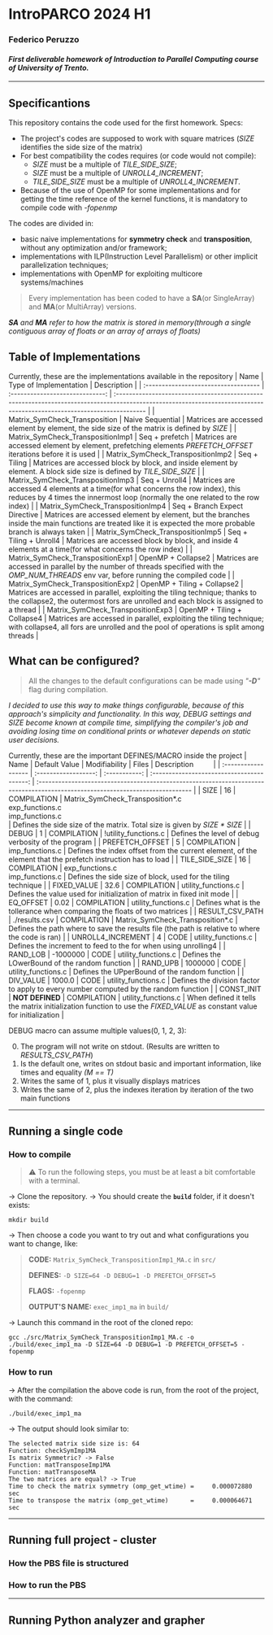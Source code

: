 # IntroPARCO 2024 H1

### Federico Peruzzo

#### _First deliverable homework of Introduction to Parallel Computing course of University of Trento._

---

## Specificantions

This repository contains the code used for the first homework.
Specs:
- The project's codes are supposed to work with square matrices (*SIZE* identifies the side size of the matrix)
- For best compatibility the codes requires (or code would not compile):
  - *SIZE* must be a multiple of *TILE_SIDE_SIZE*;
  - *SIZE* must be a multiple of *UNROLL4_INCREMENT*;
  - *TILE_SIDE_SIZE* must be a multiple of *UNROLL4_INCREMENT*.
- Because of the use of OpenMP for some implementations and for getting the time reference of the kernel functions, it is mandatory to compile code with *\-fopenmp*

The codes are divided in:
- basic naive implementations for **symmetry check** and **transposition**, without any optimization and/or framework;
- implementations with ILP(Instruction Level Parallelism) or other implicit parallelization techniques;
- implementations with OpenMP for exploiting multicore systems/machines

> Every implementation has been coded to have a **SA**(or SingleArray) and **MA**(or MultiArray) versions.

_**SA** and **MA** refer to how the matrix is stored in memory(through a single contiguous array of floats or an array of arrays of floats)_

## Table of Implementations

Currently, these are the implementations available in the repository
| Name                                 | Type of Implementation          | Description                                                                                                                                                            |
| :----------------------------------- | :-----------------------------: | :--------------------------------------------------------------------------------------------------------------------------------------------------------------------- |
| Matrix_SymCheck_Transposition        | Naive Sequential                | Matrices are accessed element by element, the side size of the matrix is defined by *SIZE*                                                                             |
| Matrix_SymCheck_TranspositionImp1    | Seq + prefetch                  | Matrices are accessed element by element, prefetching elements *PREFETCH_OFFSET* iterations before it is used                                                          |
| Matrix_SymCheck_TranspositionImp2    | Seq + Tiling                    | Matrices are accessed block by block, and inside element by element. A block side size is defined by *TILE_SIDE_SIZE*                                                  |
| Matrix_SymCheck_TranspositionImp3    | Seq + Unroll4                   | Matrices are accessed 4 elements at a time(for what concerns the row index), this reduces by 4 times the innermost loop (normally the one related to the row index)    |
| Matrix_SymCheck_TranspositionImp4    | Seq + Branch Expect Directive   | Matrices are accessed element by element, but the branches inside the main functions are treated like it is expected the more probable branch is always taken          |
| Matrix_SymCheck_TranspositionImp5    | Seq + Tiling + Unroll4          | Matrices are accessed block by block, and inside 4 elements at a time(for what concerns the row index)                                                                 |
| Matrix_SymCheck_TranspositionExp1    | OpenMP + Collapse2              | Matrices are accessed in parallel by the number of threads specified with the *OMP_NUM_THREADS* env var, before running the compiled code                              |
| Matrix_SymCheck_TranspositionExp2    | OpenMP + Tiling + Collapse2     | Matrices are accessed in parallel, exploiting the tiling technique; thanks to the collapse2, the outermost fors are unrolled and each block is assigned to a thread    |
| Matrix_SymCheck_TranspositionExp3    | OpenMP + Tiling + Collapse4     | Matrices are accessed in parallel, exploiting the tiling technique; with collapse4, all fors are unrolled and the pool of operations is split among threads            |

## What can be configured?

> All the changes to the default configurations can be made using *"**\-D**"* flag during compilation.

_I decided to use this way to make things configurable, because of this approach's simplicity and functionality._
_In this way, *DEBUG* settings and *SIZE* become known at compile time, simplifying the compiler's job and avoiding losing time on conditional prints or whatever depends on static user decisions._

Currently, these are the important DEFINES/MACRO inside the project
| Name                | Default&nbsp;Value   | Modifiability | Files                                      | Description &nbsp;&nbsp;&nbsp;&nbsp;&nbsp;&nbsp;&nbsp;&nbsp;                                                                   |
| :------------------ | :------------------: | :-----------: | :----------------------------------------: | :----------------------------------------------------------------------------------------------------------------------------- |
| SIZE                | 16                   | COMPILATION   | Matrix_SymCheck_Transposition\*.c<br>exp_functions.c<br>imp_functions.c<br> | Defines the side size of the matrix. Total size is given by _SIZE \* SIZE_                    |
| DEBUG               | 1                    | COMPILATION   | !utility_functions.c                       | Defines the level of debug verbosity of the program                                                                            |
| PREFETCH_OFFSET     | 5                    | COMPILATION   | imp_functions.c                            | Defines the index offset from the current element, of the element that the prefetch instruction has to load                    |
| TILE_SIDE_SIZE      | 16                   | COMPILATION   | exp_functions.c<br>imp_functions.c         | Defines the side size of block, used for the tiling technique                                                                  |
| FIXED_VALUE         | 32.6                 | COMPILATION   | utility_functions.c                        | Defines the value used for initialization of matrix in fixed init mode                                                         |
| EQ_OFFSET           | 0.02                 | COMPILATION   | utility_functions.c                        | Defines what is the tollerance when comparing the floats of two matrices                                                       |
| RESULT_CSV_PATH     | ./results.csv        | COMPILATION   | Matrix_SymCheck_Transposition\*.c          | Defines the path where to save the results file (the path is relative to where the code is ran)                                |
| UNROLL4_INCREMENT   | 4                    | CODE          | utility_functions.c                        | Defines the increment to feed to the for when using unrolling4                                                                 |
| RAND_LOB            | -1000000             | CODE          | utility_functions.c                        | Defines the LOwerBound of the random function                                                                                  |
| RAND_UPB            | 1000000              | CODE          | utility_functions.c                        | Defines the UPperBound of the random function                                                                                  |
| DIV_VALUE           | 1000.0               | CODE          | utility_functions.c                        | Defines the division factor to apply to every number computed by the random function                                           |
| CONST_INIT          | **NOT DEFINED**      | COMPILATION   | utility_functions.c                        | When defined it tells the matrix initialization function to use the *FIXED_VALUE* as constant value for initialization         |

DEBUG macro can assume multiple values(0, 1, 2, 3):

0. The program will not write on stdout. (Results are written to *RESULTS_CSV_PATH*)
1. Is the default one, writes on stdout basic and important information, like times and equality _(M == T)_
2. Writes the same of 1, plus it visually displays matrices
3. Writes the same of 2, plus the indexes iteration by iteration of the two main functions

---

## Running a single code

### How to compile

> ⚠️ To run the following steps, you must be at least a bit comfortable with a terminal.

-> Clone the repository.
-> You should create the **`build`** folder, if it doesn't exists:
```
mkdir build
```
-> Then choose a code you want to try out and what configurations you want to change, like:
>**CODE:** `Matrix_SymCheck_TranspositionImp1_MA.c` in `src/`
>
>**DEFINES:** `-D SIZE=64 -D DEBUG=1 -D PREFETCH_OFFSET=5`
>
>**FLAGS:** `-fopenmp`
>
>**OUTPUT'S NAME:** `exec_imp1_ma` in `build/`
>

-> Launch this command in the root of the cloned repo:
```
gcc ./src/Matrix_SymCheck_TranspositionImp1_MA.c -o ./build/exec_imp1_ma -D SIZE=64 -D DEBUG=1 -D PREFETCH_OFFSET=5 -fopenmp
```

### How to run
-> After the compilation the above code is run, from the root of the project, with the command:
```
./build/exec_imp1_ma
```
-> The output should look similar to:
```
The selected matrix side size is: 64
Function: checkSymImp1MA
Is matrix Symmetric? -> False
Function: matTransposeImp1MA
Function: matTransposeMA
The two matrices are equal? -> True
Time to check the matrix symmetry (omp_get_wtime) =     0.000072880 sec
Time to transpose the matrix (omp_get_wtime)      =     0.000064671 sec
```

---

## Running full project - cluster

### How the PBS file is structured

### How to run the PBS

---

## Running Python analyzer and grapher
